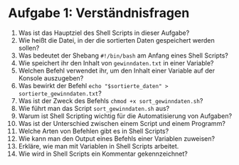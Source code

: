 # Aufgabe 1: Verständnisfragen

1. Was ist das Hauptziel des Shell Scripts in dieser Aufgabe?
2. Wie heißt die Datei, in der die sortierten Daten gespeichert werden sollen?
3. Was bedeutet der Shebang `#!/bin/bash` am Anfang eines Shell Scripts?
4. Wie speichert ihr den Inhalt von `gewinndaten.txt` in einer Variable?
5. Welchen Befehl verwendet ihr, um den Inhalt einer Variable auf der Konsole auszugeben?
6. Was bewirkt der Befehl `echo "$sortierte_daten" > sortierte_gewinndaten.txt`?
7. Was ist der Zweck des Befehls `chmod +x sort_gewinndaten.sh`?
8. Wie führt man das Script `sort_gewinndaten.sh` aus?
9. Warum ist Shell Scripting wichtig für die Automatisierung von Aufgaben?
10. Was ist der Unterschied zwischen einem Script und einem Programm?
11. Welche Arten von Befehlen gibt es in Shell Scripts?
12. Wie kann man den Output eines Befehls einer Variablen zuweisen?
13. Erkläre, wie man mit Variablen in Shell Scripts arbeitet.
14. Wie wird in Shell Scripts ein Kommentar gekennzeichnet?
